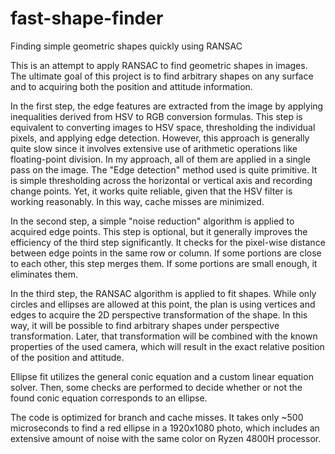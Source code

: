 # fast-shape-finder
Finding simple geometric shapes quickly using RANSAC

This is an attempt to apply RANSAC to find geometric shapes in images. The ultimate goal of this project is to find arbitrary shapes on any surface and to acquiring
both the position and attitude information.

In the first step, the edge features are extracted from the image by applying inequalities derived from HSV to RGB conversion formulas.
This step is equivalent to converting images to HSV space, thresholding the individual pixels, and applying edge detection.
However, this approach is generally quite slow since it involves extensive use of arithmetic operations like floating-point division.
In my approach, all of them are applied in a single pass on the image. The "Edge detection" method used is quite primitive. It is simple thresholding across the horizontal or
vertical axis and recording change points.
Yet, it works quite reliable, given that the HSV filter is working reasonably. In this way, cache misses are minimized.

In the second step, a simple "noise reduction" algorithm is applied to acquired edge points. This step is optional, but it generally improves the
efficiency of the third step significantly. It checks for the pixel-wise distance between edge points in the same row or column. If some portions
are close to each other, this step merges them. If some portions are small enough, it eliminates them.

In the third step, the RANSAC algorithm is applied to fit shapes. While only circles and ellipses are allowed at this point, the plan is
using vertices and edges to acquire the 2D perspective transformation of the shape. In this way, it will be possible to find arbitrary shapes 
under perspective transformation. Later, that transformation will be combined with the known properties of the used camera, which will result in
the exact relative position of the position and attitude.

Ellipse fit utilizes the general conic equation and a custom linear equation solver. Then, some checks are performed to decide whether or not
the found conic equation corresponds to an ellipse.

The code is optimized for branch and cache misses. It takes only ~500 microseconds to find a red ellipse in a 1920x1080 photo, which includes
an extensive amount of noise with the same color on Ryzen 4800H processor.
